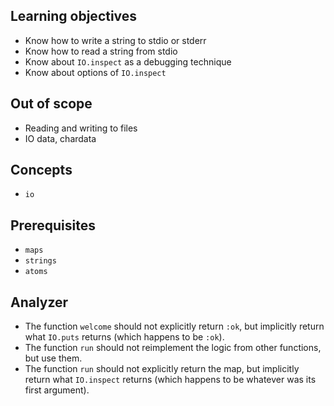 ## Learning objectives

- Know how to write a string to stdio or stderr
- Know how to read a string from stdio
- Know about `IO.inspect` as a debugging technique
- Know about options of `IO.inspect`

## Out of scope

- Reading and writing to files
- IO data, chardata

## Concepts

- `io`

## Prerequisites

- `maps`
- `strings`
- `atoms`

## Analyzer

- The function `welcome` should not explicitly return `:ok`, but implicitly return what `IO.puts` returns (which happens to be `:ok`).
- The function `run` should not reimplement the logic from other functions, but use them.
- The function `run` should not explicitly return the map, but implicitly return what `IO.inspect` returns (which happens to be whatever was its first argument).
